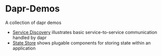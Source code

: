 # Dapr-Demos
A collection of dapr demos
* [Service Discovery](/service-discovery/) illustrates basic service-to-service communication handled by dapr
* [State Store](/state-store/) shows plugable components for storing state within an application
